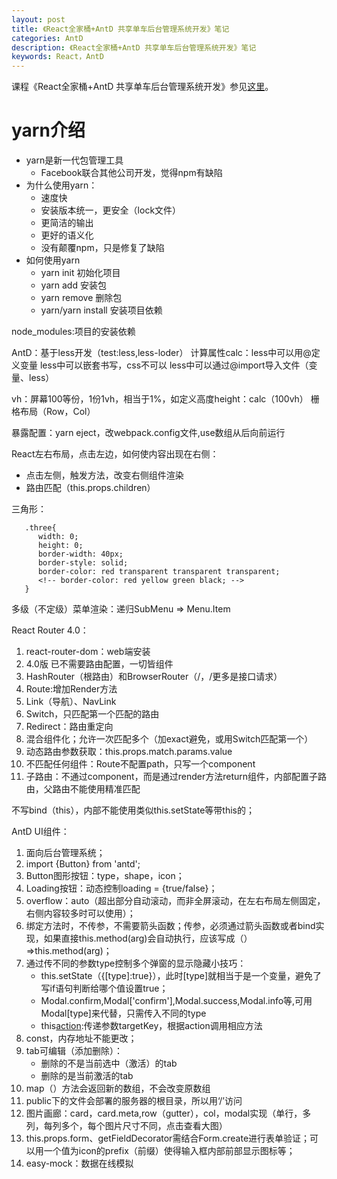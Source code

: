 ```yaml
---
layout: post
title: 《React全家桶+AntD 共享单车后台管理系统开发》笔记
categories: AntD
description: 《React全家桶+AntD 共享单车后台管理系统开发》笔记
keywords: React，AntD
---
```


课程《React全家桶+AntD 共享单车后台管理系统开发》参见[这里](https://coding.imooc.com/class/236.html)。

# yarn介绍
- yarn是新一代包管理工具
   - Facebook联合其他公司开发，觉得npm有缺陷
- 为什么使用yarn：
   - 速度快
   - 安装版本统一，更安全（lock文件）
   - 更简洁的输出
   - 更好的语义化
   - 没有颠覆npm，只是修复了缺陷
- 如何使用yarn
   - yarn init 初始化项目
   - yarn add 安装包
   - yarn remove 删除包
   - yarn/yarn install 安装项目依赖

node_modules:项目的安装依赖

AntD：基于less开发（test:less,less-loder）
计算属性calc：less中可以用@定义变量
less中可以嵌套书写，css不可以
less中可以通过@import导入文件（变量、less）

vh：屏幕100等份，1份1vh，相当于1%，如定义高度height：calc（100vh）
栅格布局（Row，Col）

暴露配置：yarn eject，改webpack.config文件,use数组从后向前运行

React左右布局，点击左边，如何使内容出现在右侧：
   - 点击左侧，触发方法，改变右侧组件渲染
   - 路由匹配（this.props.children）

三角形：
```
   .three{
      width: 0;
      height: 0;
      border-width: 40px;
      border-style: solid;
      border-color: red transparent transparent transparent;
      <!-- border-color: red yellow green black; -->
   }
```

多级（不定级）菜单渲染：递归SubMenu => Menu.Item

React Router 4.0：
1. react-router-dom：web端安装
2. 4.0版 已不需要路由配置，一切皆组件
3. HashRouter（根路由）和BrowserRouter（/，/更多是接口请求）
4. Route:增加Render方法
5. Link（导航）、NavLink
6. Switch，只匹配第一个匹配的路由
7. Redirect：路由重定向
8. 混合组件化；允许一次匹配多个（加exact避免，或用Switch匹配第一个）
9. 动态路由参数获取：this.props.match.params.value
10. 不匹配任何组件：Route不配置path，只写一个component
11. 子路由：不通过component，而是通过render方法return组件，内部配置子路由，父路由不能使用精准匹配


不写bind（this），内部不能使用类似this.setState等带this的；

AntD UI组件：
1. 面向后台管理系统；
2. import {Button} from 'antd';
3. Button图形按钮：type，shape，icon；
4. Loading按钮：动态控制loading = {true/false}；
5. overflow：auto（超出部分自动滚动，而非全屏滚动，在左右布局左侧固定，右侧内容较多时可以使用）；
6. 绑定方法时，不传参，不需要箭头函数；传参，必须通过箭头函数或者bind实现，如果直接this.method(arg)会自动执行，应该写成（）=>this.method(arg)；
7. 通过传不同的参数type控制多个弹窗的显示隐藏小技巧：   
   - this.setState（{[type]:true}），此时[type]就相当于是一个变量，避免了写if语句判断给哪个值设置true；
   - Modal.confirm,Modal['confirm'],Modal.success,Modal.info等,可用Modal[type]来代替，只需传入不同的type
   - this[action](targetKey):传递参数targetKey，根据action调用相应方法
8. const，内存地址不能更改；
9. tab可编辑（添加删除）：
   - 删除的不是当前选中（激活）的tab
   - 删除的是当前激活的tab
10. map（）方法会返回新的数组，不会改变原数组
11. public下的文件会部署的服务器的根目录，所以用‘/’访问
12. 图片画廊：card，card.meta,row（gutter），col，modal实现（单行，多列，每列多个，每个图片尺寸不同，点击查看大图）
13. this.props.form、getFieldDecorator需结合Form.create进行表单验证；可以用一个值为icon的prefix（前缀）使得输入框内部前部显示图标等；
14. easy-mock：数据在线模拟

